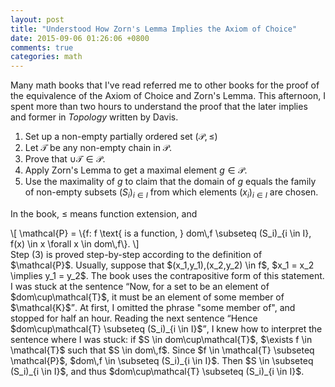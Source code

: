 ```yaml
---
layout: post
title: "Understood How Zorn's Lemma Implies the Axiom of Choice"
date: 2015-09-06 01:26:06 +0800
comments: true
categories: math
---
```


Many math books that I've read referred me to other books for the
proof of the equivalence of the Axiom of Choice and Zorn's Lemma.
This afternoon, I spent more than two hours to understand the proof
that the later implies and former in <cite>Topology</cite> written by
Davis.

1. Set up a non-empty partially ordered set $(\mathcal{P},\le)$
2. Let $\mathcal{T}$ be any non-empty chain in $\mathcal{P}$.
3. Prove that $\cup \mathcal{T} \in \mathcal{P}$.
4. Apply Zorn's Lemma to get a maximal element $g \in \mathcal{P}$.
5. <span class="myeqn" markdown="0">Use the maximality of $g$ to claim
   that the domain of $g$ equals the family of non-empty subsets
   $(S_i)_{i \in I}$ from which elements $(x_i)_{i \in I}$ are chosen.
   </span>

In the book, $\le$ means function extension, and

<div class="myeqn">
\[
  \mathcal{P} = \{f: f \text{ is a function, } dom\,f \subseteq
  (S_i)_{i \in I}, f(x) \in x \forall x \in dom\,f\}.
\]
</div>

<span class="myeqn" markdown="0">
Step (3) is proved step-by-step according to the definition of
$\mathcal{P}$.  Usually, suppose that $(x_1,y_1),(x_2,y_2) \in f$,
$x_1 = x_2 \implies y_1 = y_2$.  The book uses the contrapositive form
of this statement.  I was stuck at the sentence <q>Now, for a set to
be an element of $dom\cup\mathcal{T}$, it must be an element of some
member of $\mathcal{K}$</q>.  At first, I omitted the phrase "some
member of", and stopped for half an hour.  Reading the next sentence
<q>Hence $dom\cup\mathcal{T} \subseteq (S_i)_{i \in I}$</q>, I knew
how to interpret the sentence where I was stuck: if $S \in
dom\cup\mathcal{T}$, $\exists f \in \mathcal{T}$ such that $S \in
dom\,f$.  Since $f \in \mathcal{T} \subseteq \mathcal{P}$, $dom\,f \in
\subseteq (S_i)_{i \in I}$.  Then $S \in \subseteq (S_i)_{i \in I}$,
and thus $dom\cup\mathcal{T} \subseteq (S_i)_{i \in I}$.
</span>
